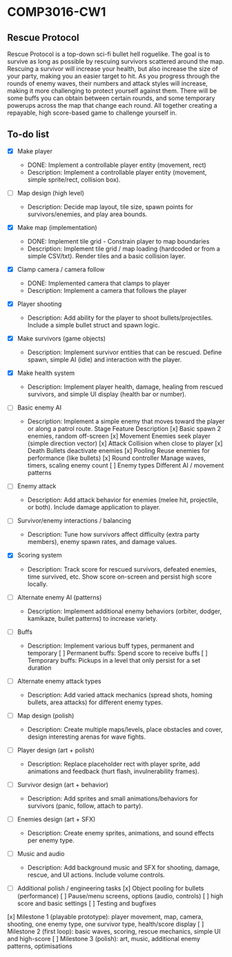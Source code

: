 # COMP3016-CW1

## Rescue Protocol

Rescue Protocol is a top-down sci-fi bullet hell roguelike. The goal is to survive as long as possible by rescuing survivors scattered around the map. Rescuing a survivor will increase your health, but also increase the size of your party, making you an easier target to hit. As you progress through the rounds of enemy waves, their numbers and attack styles will increase, making it more challenging to protect yourself against them. There will be some buffs you can obtain between certain rounds, and some temporary powerups across the map that change each round. All together creating a repayable, high score-based game to challenge yourself in. 


## To-do list


- [x] Make player
	- DONE: Implement a controllable player entity (movement, rect)
	- Description: Implement a controllable player entity (movement, simple sprite/rect, collision box).

- [ ] Map design (high level)
	- Description: Decide map layout, tile size, spawn points for survivors/enemies, and play area bounds.

- [x] Make map (implementation)
	- DONE: Implement tile grid - Constrain player to map boundaries
	- Description: Implement tile grid / map loading (hardcoded or from a simple CSV/txt). Render tiles and a basic collision layer.

- [x] Clamp camera / camera follow
	- DONE: Implemented camera that clamps to player
	- Description: Implement a camera that follows the player

- [x] Player shooting
	- Description: Add ability for the player to shoot bullets/projectiles. Include a simple bullet struct and spawn logic.

- [x] Make survivors (game objects)
	- Description: Implement survivor entities that can be rescued. Define spawn, simple AI (idle) and interaction with the player.

- [x] Make health system
	- Description: Implement player health, damage, healing from rescued survivors, and simple UI display (health bar or number).

- [ ] Basic enemy AI
	- Description: Implement a simple enemy that moves toward the player or along a patrol route.
	Stage	Feature				Description
	[x]		Basic spawn			2 enemies, random off-screen
	[x]		Movement			Enemies seek player (simple direction vector)
	[x]		Attack				Collision when close to player
	[x]		Death				Bullets deactivate enemies
	[x]		Pooling				Reuse enemies for performance (like bullets)
	[x]		Round controller	Manage waves, timers, scaling enemy count
	[ ]		Enemy types			Different AI / movement patterns

- [ ] Enemy attack
	- Description: Add attack behavior for enemies (melee hit, projectile, or both). Include damage application to player.

- [ ] Survivor/enemy interactions / balancing
	- Description: Tune how survivors affect difficulty (extra party members), enemy spawn rates, and damage values.

- [x] Scoring system
	- Description: Track score for rescued survivors, defeated enemies, time survived, etc. Show score on-screen and persist high score locally.

- [ ] Alternate enemy AI (patterns)
	- Description: Implement additional enemy behaviors (orbiter, dodger, kamikaze, bullet patterns) to increase variety.

- [ ] Buffs
	- Description: Implement various buff types, permanent and temporary
	[ ] Permanent buffs: Spend score to receive buffs
	[ ] Temporary buffs: Pickups in a level that only persist for a set duration

- [ ] Alternate enemy attack types
	- Description: Add varied attack mechanics (spread shots, homing bullets, area attacks) for different enemy types.

- [ ] Map design (polish)
	- Description: Create multiple maps/levels, place obstacles and cover, design interesting arenas for wave fights.

- [ ] Player design (art + polish)
	- Description: Replace placeholder rect with player sprite, add animations and feedback (hurt flash, invulnerability frames).

- [ ] Survivor design (art + behavior)
	- Description: Add sprites and small animations/behaviors for survivors (panic, follow, attach to party).

- [ ] Enemies design (art + SFX)
	- Description: Create enemy sprites, animations, and sound effects per enemy type.

- [ ] Music and audio
	- Description: Add background music and SFX for shooting, damage, rescue, and UI actions. Include volume controls.

- [ ] Additional polish / engineering tasks
	[x] Object pooling for bullets (performance)
	[ ] Pause/menu screens, options (audio, controls)
	[ ] high score and basic settings
	[ ] Testing and bugfixes


[x] Milestone 1 (playable prototype): player movement, map, camera, shooting, one enemy type, one survivor type, health/score display
[ ] Milestone 2 (first loop): basic waves, scoring, rescue mechanics, simple UI and high-score
[ ] Milestone 3 (polish): art, music, additional enemy patterns, optimisations
